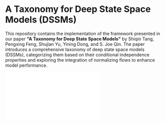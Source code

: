 # A Taxonomy for Deep State Space Models (DSSMs)

This repository contains the implementation of the framework presented in our paper **"A Taxonomy for Deep State Space Models"** by Shiqin Tang, Pengxing Feng, Shujian Yu, Yining Dong, and S. Joe Qin. The paper introduces a comprehensive taxonomy of deep state space models (DSSMs), categorizing them based on their conditional independence properties and exploring the integration of normalizing flows to enhance model performance.

![Hierarchical Framework for DSSMs](Images/main_fig.pdf)
